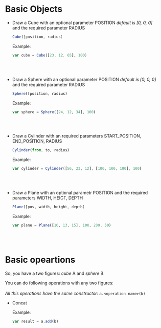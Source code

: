 # Basic Objects
* Draw a Cube with an optional parameter POSITION *default is [0, 0, 0]* and the required parameter RADIUS

  ```javascript
  Cube([position, radius)
  ```
  Example:
  
    ```javascript
    var cube = Cube([23, 12, 65], 100)
    ```
<br></br>
* Draw a Sphere with an optional parameter POSITION *default is [0, 0, 0]* and the required parameter RADIUS

  ```javascript
  Sphere([position, radius)
  ```
  Example:
  
  ```javascript
  var sphere = Sphere([24, 12, 34], 100)
  ```

<br></br>
* Draw a Cylinder with an required parameters START_POSITION, END_POSITION, RADIUS

  ```javascript
  Cylinder(from, to, radius)
  ```
  Example:
  
    ```javascript
    var cylinder = Cylinder([56, 23, 12], [100, 100, 100], 100)
    ```
    
 <br></br>
* Draw a Plane with an optional parametr POSITION and the required parameters WIDTH, HEIGT, DEPTH

  ```javascript
  Plane([pos, width, height, depth)
  ```
   Example:
  
    ```javascript
    var plane = Plane([10, 13, 15], 100, 200, 50)
    ```
<br></br>
# Basic opeartions
  So, you have a two figures: *cube* A and *sphere* B.
  
  You can do following operations with any two figures:
  <br></br>
  *All this operations have the same constructor:* ```a.<operation name>(b)```
  
* Concat

  Example:
    ```javascript
    var result = a.add(b)
    ```
